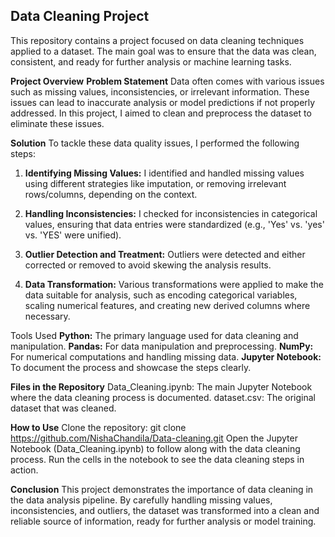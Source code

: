 ## Data Cleaning Project

This repository contains a project focused on data cleaning techniques applied to a dataset. The main goal was to ensure that the data was clean, consistent, and ready for further analysis or machine learning tasks.

**Project Overview**
**Problem Statement**
Data often comes with various issues such as missing values, inconsistencies, or irrelevant information. These issues can lead to inaccurate analysis or model predictions if not properly addressed. In this project, I aimed to clean and preprocess the dataset to eliminate these issues.

**Solution**
To tackle these data quality issues, I performed the following steps:
1. **Identifying Missing Values:** I identified and handled missing values using different strategies like imputation, or removing irrelevant rows/columns, depending on the context.

2. **Handling Inconsistencies:** I checked for inconsistencies in categorical values, ensuring that data entries were standardized (e.g., 'Yes' vs. 'yes' vs. 'YES' were unified).

3. **Outlier Detection and Treatment:** Outliers were detected and either corrected or removed to avoid skewing the analysis results.

4. **Data Transformation:** Various transformations were applied to make the data suitable for analysis, such as encoding categorical variables, scaling numerical features, and creating new derived columns where necessary.

Tools Used
**Python:** The primary language used for data cleaning and manipulation.
**Pandas:** For data manipulation and preprocessing.
**NumPy:** For numerical computations and handling missing data.
**Jupyter Notebook:** To document the process and showcase the steps clearly.

**Files in the Repository**
Data_Cleaning.ipynb: The main Jupyter Notebook where the data cleaning process is documented.
dataset.csv: The original dataset that was cleaned.

**How to Use**
Clone the repository:
git clone https://github.com/NishaChandila/Data-cleaning.git
Open the Jupyter Notebook (Data_Cleaning.ipynb) to follow along with the data cleaning process.
Run the cells in the notebook to see the data cleaning steps in action.

**Conclusion**
This project demonstrates the importance of data cleaning in the data analysis pipeline. By carefully handling missing values, inconsistencies, and outliers, the dataset was transformed into a clean and reliable source of information, ready for further analysis or model training.
